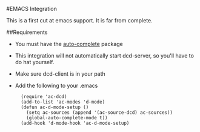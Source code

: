 #EMACS Integration

This is a first cut at emacs support.  It is far from complete.

##Requirements
* You must have the [auto-complete](https://github.com/auto-complete/auto-complete) package
* This integration will not automatically start dcd-server, so you'll have to do hat yourself.
* Make sure dcd-client is in your path
* Add the following to your .emacs

        (require 'ac-dcd)
        (add-to-list 'ac-modes 'd-mode)
        (defun ac-d-mode-setup ()
          (setq ac-sources (append '(ac-source-dcd) ac-sources))
          (global-auto-complete-mode t))
        (add-hook 'd-mode-hook 'ac-d-mode-setup)

